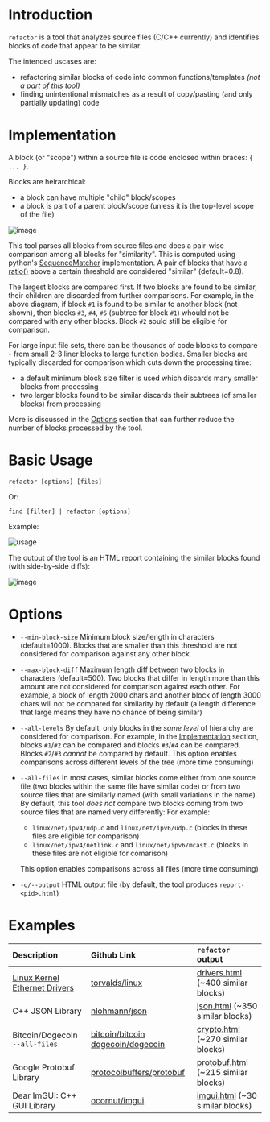 # Introduction

`refactor` is a tool that analyzes source files (C/C++ currently) and identifies blocks of code that appear to be similar.  

The intended uscases are:
- refactoring similar blocks of code into common functions/templates *(not a part of this tool)*
- finding unintentional mismatches as a result of copy/pasting (and only partially updating) code  

# Implementation

A block (or "scope") within a source file is code enclosed within braces: `{ ... }`.  

Blocks are heirarchical:
- a block can have multiple "child" block/scopes 
- a block is part of a parent block/scope (unless it is the top-level scope of the file)

![image](https://user-images.githubusercontent.com/2707770/167050904-dd0a1abc-c094-453b-9991-88a63c54e37e.png)

This tool parses all blocks from source files and does a pair-wise comparison among all blocks for "similarity".  This is computed using python's [SequenceMatcher](https://docs.python.org/3/library/difflib.html#sequencematcher-examples) implementation.  A pair of blocks that have a [ratio()](https://docs.python.org/3/library/difflib.html#difflib.SequenceMatcher.ratio) above a certain threshold are considered "similar" (default=0.8).

The largest blocks are compared first.  If two blocks are found to be similar, their children are discarded from further comparisons. For example, in the above diagram, if block `#1` is found to be similar to another block (not shown), then blocks `#3`, `#4`, `#5` (subtree for block `#1`) whould not be compared with any other blocks.  Block `#2` sould still be eligible for comparison.   

For large input file sets, there can be thousands of code blocks to compare - from small 2-3 liner blocks to large function bodies.  Smaller blocks are typically discarded for comparison which cuts down the processing time:
- a default minimum block size filter is used which discards many smaller blocks from processing
- two larger blocks found to be similar discards their subtrees (of smaller blocks) from processing


More is discussed in the [Options](#options) section that can further reduce the number of blocks processed by the tool.

# Basic Usage

```
refactor [options] [files]
```
Or:
```
find [filter] | refactor [options]
```
 
Example: 

![usage](https://user-images.githubusercontent.com/2707770/167070282-9bbf69dd-1fe9-4a98-a8bd-4cccf8ce9def.gif)
 

The output of the tool is an HTML report containing the similar blocks found (with side-by-side diffs):

![image](https://user-images.githubusercontent.com/2707770/167007824-937948cc-ece8-4c5d-a5b4-7580999e4a53.png)

# Options

- `--min-block-size` Minimum block size/length in characters (default=1000).  Blocks that are smaller than this threshold are not considered for comparison against any other block
- `--max-block-diff` Maximum length diff between two blocks in characters (default=500).  Two blocks that differ in length more than this amount are not considered for comparison against each other.  For example, a block of length 2000 chars and another block of length 3000 chars will not be compared for similarity by default (a length difference that large means they have no chance of being similar)
- `--all-levels` By default, only blocks in the *same level* of hierarchy are considered for comparison.  For example, in the [Implementation](#implementation) section, blocks `#1`/`#2` can be compared and blocks `#3`/`#4` can be compared.  Blocks `#2`/`#3` *cannot* be compared by default. This option enables comparisons across different levels of the tree (more time consuming)
- `--all-files` In most cases, similar blocks come either from one source file (two blocks within the same file have similar code) or from two source files that are similarly named (with small variations in the name). By default, this tool *does not* compare two blocks coming from two source files that are named very differently:  For example:

   - `linux/net/ipv4/udp.c` and `linux/net/ipv6/udp.c` (blocks in these files are eligible for comparison)
   - `linux/net/ipv4/netlink.c` and `linux/net/ipv6/mcast.c` (blocks in these files are not eligible for comarison)

  This option enables comparisons across all files (more time consuming)
- `-o/--output` HTML output file (by default, the tool produces `report-<pid>.html`)

# Examples


| Description  | Github Link | `refactor` output |
| :-- | :-- | :--
| [Linux Kernel Ethernet Drivers](https://github.com/torvalds/linux/tree/master/drivers/net/ethernet)  | [torvalds/linux](https://github.com/torvalds/linux) | [drivers.html](https://rawcdn.githack.com/forhadahmed/refactor/main/examples/drivers.html) (~400 similar blocks) |
| C++ JSON Library | [nlohmann/json](https://github.com/nlohmann/json) | [json.html](https://rawcdn.githack.com/forhadahmed/refactor/main/examples/json.html) (~350 similar blocks) |
| Bitcoin/Dogecoin `--all-files` | [bitcoin/bitcoin](https://github.com/bitcoin/bitcoin) [dogecoin/dogecoin](https://github.com/dogecoin/dogecoin) |  [crypto.html](https://rawcdn.githack.com/forhadahmed/refactor/main/examples/crypto.html) (~270 similar blocks) |               
| Google Protobuf Library  | [protocolbuffers/protobuf](https://github.com/protocolbuffers/protobuf) |  [protobuf.html](https://rawcdn.githack.com/forhadahmed/refactor/main/examples/protobuf.html) (~215 similar blocks) |
| Dear ImGUI: C++ GUI Library  | [ocornut/imgui](https://github.com/ocornut/imgui) |  [imgui.html](https://rawcdn.githack.com/forhadahmed/refactor/main/examples/imgui.html) (~30 similar blocks) |

